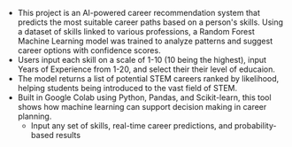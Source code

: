 - This project is an AI-powered career recommendation system that predicts the most suitable career paths based on a person's skills. Using a dataset of skills linked to various professions, a Random Forest Machine Learning model was trained to analyze patterns and suggest career options with confidence scores.
- Users input each skill on a scale of 1-10 (10 being the highest), input Years of Experience from 1-20, and select their their level of educaion.
- The model returns a list of potential STEM careers ranked by likelihood, helping students being introduced to the vast field of STEM.
- Built in Google Colab using Python, Pandas, and Scikit-learn, this tool shows how machine learning can support decision making in career planning.
     - Input any set of skills, real-time career predictions, and probability-based results
